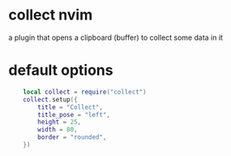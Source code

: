 # collect nvim

a plugin that opens a clipboard (buffer) to collect some data in it

# default options
```lua
    local collect = require("collect")
    collect.setup({
        title = "Collect",
        title_pose = "left",
        height = 25,
        width = 80,
        border = "rounded",
    })
